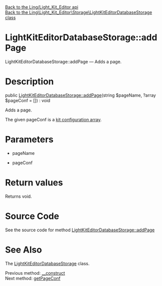 [Back to the Ling/Light_Kit_Editor api](https://github.com/lingtalfi/Light_Kit_Editor/blob/master/doc/api/Ling/Light_Kit_Editor.md)<br>
[Back to the Ling\Light_Kit_Editor\Storage\LightKitEditorDatabaseStorage class](https://github.com/lingtalfi/Light_Kit_Editor/blob/master/doc/api/Ling/Light_Kit_Editor/Storage/LightKitEditorDatabaseStorage.md)


LightKitEditorDatabaseStorage::addPage
================



LightKitEditorDatabaseStorage::addPage — Adds a page.




Description
================


public [LightKitEditorDatabaseStorage::addPage](https://github.com/lingtalfi/Light_Kit_Editor/blob/master/doc/api/Ling/Light_Kit_Editor/Storage/LightKitEditorDatabaseStorage/addPage.md)(string $pageName, ?array $pageConf = []) : void




Adds a page.

The given pageConf is a [kit configuration array](https://github.com/lingtalfi/Kit#the-kit-configuration-array).




Parameters
================


- pageName

    

- pageConf

    


Return values
================

Returns void.








Source Code
===========
See the source code for method [LightKitEditorDatabaseStorage::addPage](https://github.com/lingtalfi/Light_Kit_Editor/blob/master/Storage/LightKitEditorDatabaseStorage.php#L29-L32)


See Also
================

The [LightKitEditorDatabaseStorage](https://github.com/lingtalfi/Light_Kit_Editor/blob/master/doc/api/Ling/Light_Kit_Editor/Storage/LightKitEditorDatabaseStorage.md) class.

Previous method: [__construct](https://github.com/lingtalfi/Light_Kit_Editor/blob/master/doc/api/Ling/Light_Kit_Editor/Storage/LightKitEditorDatabaseStorage/__construct.md)<br>Next method: [getPageConf](https://github.com/lingtalfi/Light_Kit_Editor/blob/master/doc/api/Ling/Light_Kit_Editor/Storage/LightKitEditorDatabaseStorage/getPageConf.md)<br>

